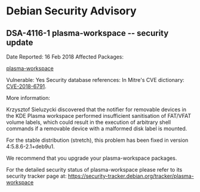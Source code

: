 
Debian Security Advisory
========================


DSA-4116-1 plasma-workspace -- security update
----------------------------------------------



Date Reported:
16 Feb 2018
Affected Packages:

[plasma-workspace](https://packages.debian.org/src:plasma-workspace)

Vulnerable:
Yes
Security database references:
In Mitre's CVE dictionary: [CVE-2018-6791](https://security-tracker.debian.org/tracker/CVE-2018-6791).  

More information:

Krzysztof Sieluzycki discovered that the notifier for removable devices
in the KDE Plasma workspace performed insufficient sanitisation of
FAT/VFAT volume labels, which could result in the execution of arbitrary
shell commands if a removable device with a malformed disk label is
mounted.


For the stable distribution (stretch), this problem has been fixed in
version 4:5.8.6-2.1+deb9u1.


We recommend that you upgrade your plasma-workspace packages.


For the detailed security status of plasma-workspace please refer to
its security tracker page at:
<https://security-tracker.debian.org/tracker/plasma-workspace>





